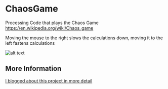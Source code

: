 # ChaosGame
Processing Code that plays the Chaos Game
https://en.wikipedia.org/wiki/Chaos_game

Moving the mouse to the right slows the calculations down, moving it to the left fastens calculations


![alt text](https://github.com/johnnyawesome/ProcessingChaosGame/blob/master/ChaosGame.gif)

## More Information

[I blogged about this project in more detail](https://breaksome.tech/the-chaos-game-in-processing/)
